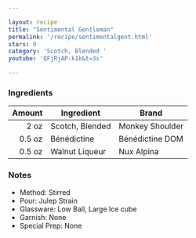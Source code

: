 ```yaml
---

layout: recipe
title: "Sentimental Gentleman"
permalink: '/recipe/sentimentalgent.html'
stars: 0
category: 'Scotch, Blended '
youtube: 'QFjRjAP-k1k&t=3s'

---
```


### Ingredients

| Amount  | Ingredient               | Brand            |
| -----: | --------------- | --------------- |
|   2 oz | Scotch, Blended | Monkey Shoulder |
| 0.5 oz | Bénédictine     | Bénédictine DOM |
| 0.5 oz | Walnut Liqueur  | Nux Alpina      |

### Notes

- Method: Stirred
- Pour: Julep Strain
- Glassware: Low Ball, Large Ice cube
- Garnish: None
- Special Prep: None

